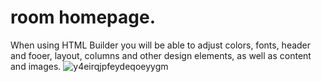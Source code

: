 # room homepage.
When using HTML Builder you will be able to adjust colors, fonts, header and fooer, layout,
columns and other design elements, as well as content and images.
![y4eirqjpfeydeqoeyygm](https://user-images.githubusercontent.com/92644743/146448628-d7a02211-884b-4fc1-8683-efbdc16a9f9f.jpg)
